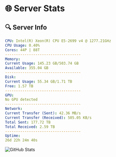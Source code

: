 # 🌐 Server Stats
## 🔍 Server Info
```yaml
CPU: Intel(R) Xeon(R) CPU E5-2699 v4 @ 1277.21GHz
CPU Usage: 0.40%
Cores: 44P | 88T
-----------------------------------
Memory:
Current Usage: 145.23 GB/503.74 GB
Available: 355.04 GB
-----------------------------------
Disk:
Current Usage: 55.34 GB/1.71 TB
Free: 1.57 TB
-----------------------------------
GPU:
No GPU detected
-----------------------------------
Network:
Current Transfer (Sent): 42.36 MB/s
Current Transfer (Received): 505.05 KB/s
Total Sent: 177.72 TB
Total Received: 2.59 TB
-----------------------------------
Uptime:
26d 22h 24m 40s
```
![GitHub Stats](https://img.shields.io/badge/Updated-2025-03-06_21:07:58-blue)